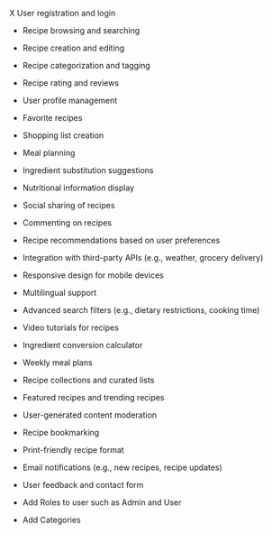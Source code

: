 X User registration and login
- Recipe browsing and searching
- Recipe creation and editing
- Recipe categorization and tagging
- Recipe rating and reviews
- User profile management
- Favorite recipes
- Shopping list creation
- Meal planning
- Ingredient substitution suggestions
- Nutritional information display
- Social sharing of recipes
- Commenting on recipes
- Recipe recommendations based on user preferences
- Integration with third-party APIs (e.g., weather, grocery delivery)
- Responsive design for mobile devices
- Multilingual support
- Advanced search filters (e.g., dietary restrictions, cooking time)
- Video tutorials for recipes
- Ingredient conversion calculator
- Weekly meal plans
- Recipe collections and curated lists
- Featured recipes and trending recipes
- User-generated content moderation
- Recipe bookmarking
- Print-friendly recipe format
- Email notifications (e.g., new recipes, recipe updates)
- User feedback and contact form

- Add Roles to user such as Admin and User
- Add Categories
